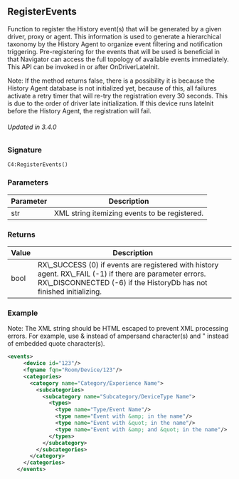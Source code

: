 
## RegisterEvents

Function to register the History event(s) that will be generated by a given driver, proxy or agent. This information is used to generate a hierarchical taxonomy by the History Agent to organize event filtering and notification triggering. Pre-registering for the events that will be used is beneficial in that Navigator can access the full topology of available events immediately. This API can be invoked in or after OnDriverLateInit.

Note: If the method returns false, there is a possibility it is because the History Agent database is not initialized yet, because of this, all failures activate a retry timer that will re-try the registration every 30 seconds. This is due to the order of driver late initialization. If this device runs lateInit before the History Agent, the registration will fail.

###### Updated  in 3.4.0


### Signature

`C4:RegisterEvents()`


### Parameters

| Parameter | Description                                   |
| --------- | --------------------------------------------- |
| str       | XML string itemizing events to be registered. |


### Returns

| Value | Description                                                                                                                                                                           |
| ----- | ------------------------------------------------------------------------------------------------------------------------------------------------------------------------------------- |
| bool  | RX\\\_SUCCESS (0) if events are registered with history agent. RX\\\_FAIL (-1) if there are parameter errors. RX\\\_DISCONNECTED (-6) if the HistoryDb has not finished initializing. |


### Example

Note: The XML string should be HTML escaped to prevent XML processing errors. For example,  use &amp; instead of ampersand character(s) and &quot; instead of embedded quote character(s).


```xml
<events>
     <device id="123"/> 
     <fqname fqn="Room/Device/123"/> 
     <categories> 
       <category name="Category/Experience Name"> 
         <subcategories>
           <subcategory name="Subcategory/DeviceType Name"> 
             <types> 
               <type name="Type/Event Name"/> 
               <type name="Event with &amp; in the name"/> 
               <type name="Event with &quot; in the name"/> 
               <type name="Event with &amp; and &quot; in the name"/> 
             </types> 
           </subcategory>
         </subcategories>
       </category>
     </categories>
   </events>
```

